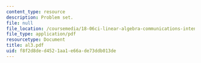 ```yaml
---
content_type: resource
description: Problem set.
file: null
file_location: /coursemedia/18-06ci-linear-algebra-communications-intensive-spring-2004/f8f2d8ded4521aa1e66ade73ddb013de_al3.pdf
file_type: application/pdf
resourcetype: Document
title: al3.pdf
uid: f8f2d8de-d452-1aa1-e66a-de73ddb013de
---
```

